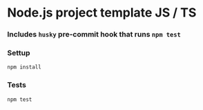 # Node.js project template JS / TS

### Includes `husky` pre-commit hook that runs `npm test`

### Settup

```bash
npm install
```

### Tests

```bash
npm test
```
